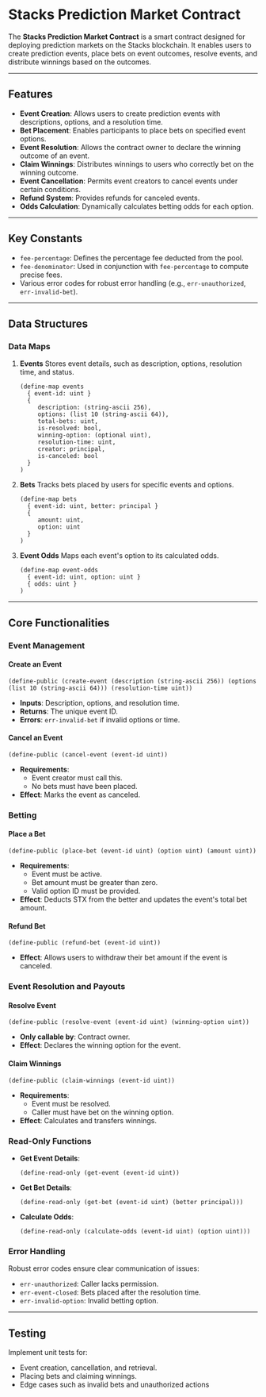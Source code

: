 # Stacks Prediction Market Contract

The **Stacks Prediction Market Contract** is a smart contract designed for deploying prediction markets on the Stacks blockchain. It enables users to create prediction events, place bets on event outcomes, resolve events, and distribute winnings based on the outcomes.

---

## Features

- **Event Creation**: Allows users to create prediction events with descriptions, options, and a resolution time.
- **Bet Placement**: Enables participants to place bets on specified event options.
- **Event Resolution**: Allows the contract owner to declare the winning outcome of an event.
- **Claim Winnings**: Distributes winnings to users who correctly bet on the winning outcome.
- **Event Cancellation**: Permits event creators to cancel events under certain conditions.
- **Refund System**: Provides refunds for canceled events.
- **Odds Calculation**: Dynamically calculates betting odds for each option.

---

## Key Constants

- `fee-percentage`: Defines the percentage fee deducted from the pool.
- `fee-denominator`: Used in conjunction with `fee-percentage` to compute precise fees.
- Various error codes for robust error handling (e.g., `err-unauthorized`, `err-invalid-bet`).

---

## Data Structures

### Data Maps

1. **Events**
    Stores event details, such as description, options, resolution time, and status.

    ```clarity
    (define-map events 
      { event-id: uint }
      {
         description: (string-ascii 256),
         options: (list 10 (string-ascii 64)),
         total-bets: uint,
         is-resolved: bool,
         winning-option: (optional uint),
         resolution-time: uint,
         creator: principal,
         is-canceled: bool
      }
    )
    ```

2. **Bets**
    Tracks bets placed by users for specific events and options.

    ```clarity
    (define-map bets
      { event-id: uint, better: principal }
      {
         amount: uint,
         option: uint
      }
    )
    ```

3. **Event Odds**
    Maps each event's option to its calculated odds.

    ```clarity
    (define-map event-odds
      { event-id: uint, option: uint }
      { odds: uint }
    )
    ```

---

## Core Functionalities

### Event Management

#### Create an Event

```clarity
(define-public (create-event (description (string-ascii 256)) (options (list 10 (string-ascii 64))) (resolution-time uint))
```

- **Inputs**: Description, options, and resolution time.
- **Returns**: The unique event ID.
- **Errors**: `err-invalid-bet` if invalid options or time.

#### Cancel an Event

```clarity
(define-public (cancel-event (event-id uint))
```

- **Requirements**:
  - Event creator must call this.
  - No bets must have been placed.
- **Effect**: Marks the event as canceled.

### Betting

#### Place a Bet

```clarity
(define-public (place-bet (event-id uint) (option uint) (amount uint))
```

- **Requirements**:
  - Event must be active.
  - Bet amount must be greater than zero.
  - Valid option ID must be provided.
- **Effect**: Deducts STX from the better and updates the event's total bet amount.

#### Refund Bet

```clarity
(define-public (refund-bet (event-id uint))
```

- **Effect**: Allows users to withdraw their bet amount if the event is canceled.

### Event Resolution and Payouts

#### Resolve Event

```clarity
(define-public (resolve-event (event-id uint) (winning-option uint))
```

- **Only callable by**: Contract owner.
- **Effect**: Declares the winning option for the event.

#### Claim Winnings

```clarity
(define-public (claim-winnings (event-id uint))
```

- **Requirements**:
  - Event must be resolved.
  - Caller must have bet on the winning option.
- **Effect**: Calculates and transfers winnings.

### Read-Only Functions

- **Get Event Details**: 

  ```clarity
  (define-read-only (get-event (event-id uint))
  ```

- **Get Bet Details**: 

  ```clarity
  (define-read-only (get-bet (event-id uint) (better principal)))
  ```

- **Calculate Odds**: 

  ```clarity
  (define-read-only (calculate-odds (event-id uint) (option uint)))
  ```

### Error Handling

Robust error codes ensure clear communication of issues:

- `err-unauthorized`: Caller lacks permission.
- `err-event-closed`: Bets placed after the resolution time.
- `err-invalid-option`: Invalid betting option.

---

## Testing

Implement unit tests for:

- Event creation, cancellation, and retrieval.
- Placing bets and claiming winnings.
- Edge cases such as invalid bets and unauthorized actions
